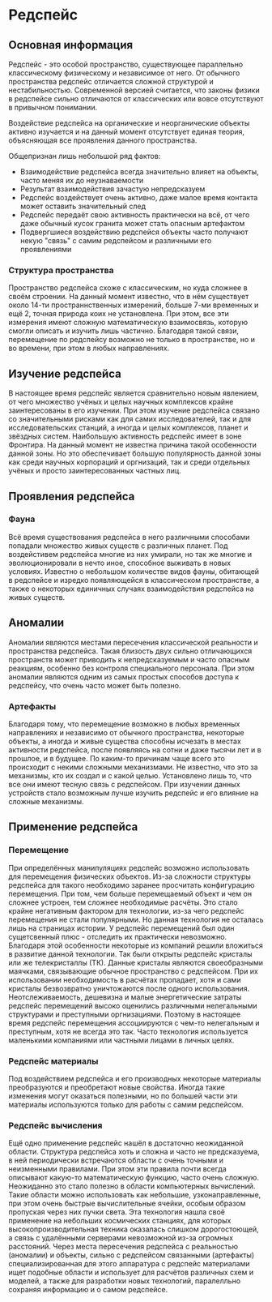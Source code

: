 # Редспейс

## Основная информация
Редспейс - это особой пространство, существующее параллельно классическому физическому и независимое от него. От обычного пространства редспейс отличается сложной структурой и нестабильностью. Современной версией считается, что законы физики в редспейсе сильно отличаются от классических или вовсе отсутствуют в привычном понимании.

Воздействие редспейса на органические и неорганические объекты активно изучается и на данный момент отсутствует единая теория, объясняющая все проявления данного пространства.

Общепризнан лишь небольшой ряд фактов:
- Взаимодействие редспейса всегда значительно влияет на объекты, часто меняя их до неузнаваемости
- Результат взаимодействия зачастую непредсказуем
- Редспейс воздействует очень активно, даже малое время контакта может оставить значительный след
- Редспейс передаёт свою активность практически на всё, от чего даже обычный кусок гранита может стать опасным артефактом
- Подвергшиеся воздействию редспейся объекты часто получают некую "связь" с самим редспейсом и различными его проявлениями

### Структура пространства
Пространство редспейса схоже с классическим, но куда сложнее в своём строении. На данный момент известно, что в нём существует около 14-ти пространнственных измерений, больше 7-ми временных и ещё 2, точная природа коих не установлена. При этом, все эти измерения имеют сложную математическую взаимосвязь, которую смогли описать и изучить лишь частично. Благодаря такой связи, перемещение по редспейсу возможно не только в пространстве, но и во времени, при этом в любых направлениях.

## Изучение редспейса
В настоящее время редспейс является сравнительно новым явлением, от чего множество учёных и целых научных комплексов крайне заинтересованы в его изучении. При этом изучение редспейса связано со значительными рисками как для самих исследователей, так и для исследовательских станций, а иногда и целых комплексов, планет и звёздных систем.
Наибольшую активность редспейс имеет в зоне Фронтира. На данный момент не известна причина такой особенности данной зоны. Но это обеспечивает большую популярность данной зоны как среди научных корпораций и оргнизаций, так и среди отдельных учёных и просто заинтересованных частных лиц.

## Проявления редспейса
### Фауна
Всё время существования редспейса в него различными способами попадали множество живых существ с различных планет. Под воздейстивем редспейса многие из них умирали, но так же многие и эволюционировали в нечто иное, способное выживать в новых условиях. Известно о небольшом количестве видов фауны, обитающей в редспейсе и изредко появляющейся в классическом пространстве, а также о некоторых единичных случаях взаимодействия редспейса на живых существ.

## Аномалии
Аномалии являются местами пересечения классической реальности и пространства редспейса. Такая близость двух сильно отличающихся пространств может приводить к непредсказуемым и часто опасным реакциям, особенно без контроля специального персонала. При этом аномалии являются одним из самых простых способов доступа к редспейсу, что очень часто может быть полезно.

### Артефакты
Благодаря тому, что перемещение возможно в любых временных направлениях и независимо от обычного пространства, некоторые объекты, а иногда и живые существа способны исчезать в местах активности редспейса, после появляясь на сотни и даже тысячи лет и в прошлое, и в будущее. По каким-то причинам чаще всего это происходит с некими сложными механизмами. Не известно, что это за механизмы, кто их создал и с какой целью. Установлено лишь то, что все они имеют тесную связь с редспейсом. При изучении данных устройств стало возможным лучше изучить редспейс и его влияние на сложные механизмы.

## Применение редспейса

### Перемещение
При определённых манипуляциях редспейс возможно использовать для перемещения физических объектов. Из-за сложности структуры редспейса для такого необходимо заранее просчитать конфигурацию перемещения. При том, чем больше перемещаемый объект и чем он сложнее устроен, тем сложнее необходимые расчёты. Это стало крайне негативным фактором для технологии, из-за чего редспейс перемещения не стали популярными.
Но данная технология не осталась лишь на страницах истории. У редспейс перемещений был один сущетсвенный плюс - отследить их практически невозможно. Благодаря этой особенности некоторые из компаний решили вложиться в развитие данной технологии. Так были открыты редспейс кристалы или же телекристаллы (ТК). Данные кристалы являются своеобразными маячками, связывающие обычное пространство с редспейсом. При их использовании необходимость в расчётах пропадает, хотя и сами кристалы безвозвратно уничтожаются после одного использования.
Неотслеживаемость, дешевизна и малые энергетические затраты редспейс перемещений высоко оценились различными нелегальными структурами и преступными оргнизациями. Поэтому в настоящее время редспейс перемещения ассоциируются с чем-то нелегальным и преступным, хотя не всегда это так. Часто технология используется маленькими компаниями или частными лицами в личных целях.

### Редспейс материалы
Под воздействием редспейса и его производных некоторые материалы преобразуются и преобретают новые свойства. Иногда такие изменения могут оказаться полезными, но по большей части эти материалы используются только для работы с самим редспейсом.

### Редспейс вычисления
Ещё одно применение редспейс нашёл в достаточно неожиданной области. Структура редспейса хоть и сложна и часто не предсказуема, в ней периодически встречаются области с очень точными и неизменными правилами. При этом эти правила почти всегда описывают какую-то математическую функцию, часто очень сложную. Неожиданно это стало полезно в области компьютерных вычислений. Такие области можно использовать как небольшие, узконаправленные, при этом очень быстрые вычислительные ячейки, особым образом пропуская через них пучки света.
Эта технология нашла своё применение на небольших космических станциях, для которых высокопроизводительная техника оказалась слишком дорогостоющей, а связь с удалёнными серверами невозможной из-за огромных расстояний. Через места пересечения редспейса с реальностью (аномалии) и объекты, сильно с редспейсом связанными (артефакты) специализированная для этого аппаратура с редспейс материалами ищет подобные области и использует для расчётов различных схем и моделей, а также для разработки новых технологий, паралелльно сохраняя информацию и о самом редспейсе.
